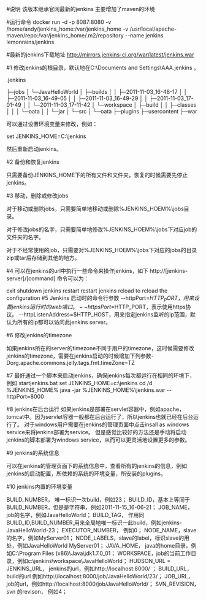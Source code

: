 #说明
该版本继承官网最新的jenkins
主要增加了maven的环境

#运行命令
    docker run -d -p 8087:8080 -v /home/andy/jenkins_home:/var/jenkins_home  -v /usr/local/apache-maven/repo:/var/jenkins_home/.m2/repository --name jenkins lemonrains/jenkins

#最新的jenkins下载地址
http://mirrors.jenkins-ci.org/war/latest/jenkins.war

#1 修改jenkins的根目录，默认地在C:\Documents and Settings\AAA\.jenkins 。

.jenkins

├─jobs
│  └─JavaHelloWorld
│      ├─builds
│      │  ├─2011-11-03_16-48-17
│      │  ├─2011-11-03_16-49-05
│      │  ├─2011-11-03_16-49-29
│      │  ├─2011-11-03_17-01-49
│      │  └─2011-11-03_17-11-42
│      └─workspace
│          ├─build
│          │  ├─classes
│          │  │  └─oata
│          │  └─jar
│          └─src
│              └─oata
├─plugins
├─usercontent
├─war

可以通过设置环境变量来修改，例如：

set JENKINS_HOME=C:\jenkins

然后重新启动jenkins。



#2 备份和恢复jenkins

 只需要备份JENKINS_HOME下的所有文件和文件夹，恢复的时候需要先停止jenkins。



#3 移动，删除或修改jobs

对于移动或删除jobs，只需要简单地移动或删除%JENKINS_HOEM%\jobs目录。

对于修改jobs的名字，只需要简单地修改%JENKINS_HOEM%\jobs下对应job的文件夹的名字。

对于不经常使用的job，只需要对%JENKINS_HOEM%\jobs下对应的jobs的目录zip或tar后存储到其他的地方。



#4 可以在jenkins的url中执行一些命令来操作jenkins，如下
http://[jenkins-server]/[command] 命令可以为：

exit shutdown jenkins
restart restart jenkins
reload to reload the configuration
#5 Jenkins 启动时的命令行参数
--httpPort=$HTTP_PORT，用来设置jenkins运行时的web端口。
--httpsPort=$HTTP_PORT，表示使用https协议。
--httpListenAddress=$HTTP_HOST，用来指定jenkins监听的ip范围，默认为所有的ip都可以访问此jenkins server。


#6 修改jenkins的timezone

如果jenkins所在的server的timezone不同于用户的timezone，这时候需要修改jenkins的timezone，需要在jenkins启动的时候增加下列参数-Dorg.apache.commons.jelly.tags.fmt.timeZone=TZ


#7 最好通过一个脚本来启动jenkins，确保jenkins每次都运行在相同的环境下，例如
startjenkins.bat
set JENKINS_HOME=c:\jenkins
cd /d %JENKINS_HOME%
java -jar %JENKINS_HOME%\jenkins.war --httpPort=8000

#8 jenkins在后台运行
如果jenkins是部署在servlet容器中，例如apache，tomcat中。因为servlet容器一般都在后台运行了，所以jenkins也就已经在后台运行了。
对于windows用户需要在jenkins的管理页面中点击insall as windows service来将jenkins部署为service。 但是感觉比较好的方法还是手动将启动jenkins的脚本部署为windows service，从而可以更灵活地设置更多的参数。

#9 jenkins的系统信息

可以在jenkins的管理页面下的系统信息中，查看所有的jenkins的信息，例如jenkins的启动配置，所依赖的系统的环境变量，所安装的plugins。

#10 jenkins内置的环境变量

BUILD_NUMBER， 唯一标识一次build，例如23；
BUILD_ID，基本上等同于BUILD_NUMBER，但是是字符串，例如2011-11-15_16-06-21；
JOB_NAME， job的名字，例如JavaHelloWorld；
BUILD_TAG， 作用同BUILD_ID,BUILD_NUMBER,用来全局地唯一标识一此build，例如jenkins-JavaHelloWorld-23；
EXECUTOR_NUMBER， 例如0；
NODE_NAME，slave的名字，例如MyServer01；
NODE_LABELS，slave的label，标识slave的用处，例如JavaHelloWorld MyServer01；
JAVA_HOME， java的home目录，例如C:\Program Files (x86)\Java\jdk1.7.0_01；
WORKSPACE，job的当前工作目录，例如c:\jenkins\workspace\JavaHelloWorld；
HUDSON_URL = JENKINS_URL， jenkins的url，例如http://localhost:8000/ ；
BUILD_URL，build的url 例如http://localhost:8000/job/JavaHelloWorld/23/；
JOB_URL， job的url，例如http://localhost:8000/job/JavaHelloWorld/；
SVN_REVISION，svn 的revison， 例如4；
